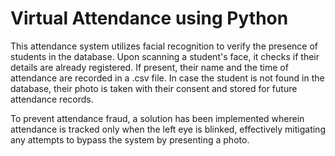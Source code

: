 # Virtual Attendance using Python

This attendance system utilizes facial recognition to verify the presence of students in the database. Upon scanning a student's face, it checks if their details are already registered. If present, their name and the time of attendance are recorded in a .csv file. In case the student is not found in the database, their photo is taken with their consent and stored for future attendance records.

To prevent attendance fraud, a solution has been implemented wherein attendance is tracked only when the left eye is blinked, effectively mitigating any attempts to bypass the system by presenting a photo.
